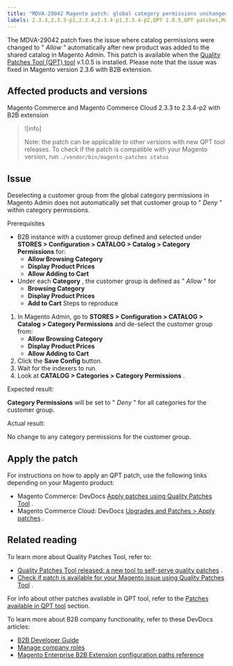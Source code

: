 ```yaml
---
title: "MDVA-29042 Magento patch: global category permissions unchanged"
labels: 2.3.3,2.3.3-p1,2.3.4,2.3.4-p1,2.3.4-p2,QPT 1.0.5,QPT patches,Magento Commerce,Magento Commerce Cloud,category,customer group,deselect,permissions,support tools
---
```


The MDVA-29042 patch fixes the issue where catalog permissions were changed to " *Allow* " automatically after new product was added to the shared catalog in Magento Admin. This patch is available when the [Quality Patches Tool (QPT) tool](https://support.magento.com/hc/en-us/articles/360047139492) v.1.0.5 is installed. Please note that the issue was fixed in Magento version 2.3.6 with B2B extension.

## Affected products and versions

Magento Commerce and Magento Commerce Cloud 2.3.3 to 2.3.4-p2 with B2B extension

>![info]
>
>Note: the patch can be applicable to other versions with new QPT tool releases. To check if the patch is compatible with your Magento version, run `./vendor/bin/magento-patches
    status`

## Issue

Deselecting a customer group from the global category permissions in Magento Admin does not automatically set that customer group to " *Deny* " within category permissions.

 <span class="wysiwyg-underline">Prerequisites</span>

* B2B instance with a customer group defined and selected under **STORES > Configuration > CATALOG > Catalog > Category Permissions** for:
    * **Allow Browsing Category**
    * **Display Product Prices**
    * **Allow Adding to Cart**
* Under each **Category** , the customer group is defined as " *Allow* " for
    * **Browsing Category**
    * **Display Product Prices**
    * **Add to Cart**
 <span class="wysiwyg-underline">Steps to reproduce</span>

1. In Magento Admin, go to **STORES > Configuration > CATALOG > Catalog > Category Permissions** and de-select the customer group from:
    * **Allow Browsing Category**
    * **Display Product Prices**
    * **Allow Adding to Cart**
1. Click the **Save Config** button.
1. Wait for the indexers to run.
1. Look at **CATALOG > Categories > Category Permissions** .

 <span class="wysiwyg-underline">Expected result:</span>

 **Category Permissions** will be set to " *Deny* " for all categories for the customer group.

 <span class="wysiwyg-underline">Actual result:</span>

No change to any category permissions for the customer group.

## Apply the patch

For instructions on how to apply an QPT patch, use the following links depending on your Magento product:

* Magento Commerce: DevDocs [Apply patches using Quality Patches Tool](https://devdocs.magento.com/guides/v2.4/comp-mgr/patching/mqp.html) .
* Magento Commerce Cloud: DevDocs [Upgrades and Patches > Apply patches](https://devdocs.magento.com/cloud/project/project-patch.html) .

## Related reading

To learn more about Quality Patches Tool, refer to:

* [Quality Patches Tool released: a new tool to self-serve quality patches](https://support.magento.com/hc/en-us/articles/360047139492) .
* [Check if patch is available for your Magento issue using Quality Patches Tool](https://support.magento.com/hc/en-us/articles/360047125252) .

For info about other patches available in QPT tool, refer to the [Patches available in QPT tool](https://support.magento.com/hc/en-us/sections/360010506631-Patches-available-in-QPT-tool-) section.

To learn more about B2B company functionality, refer to these DevDocs articles:

* [B2B Developer Guide](https://devdocs.magento.com/guides/v2.4/b2b/bk-b2b.html)
* [Manage company roles](https://devdocs.magento.com/guides/v2.4/b2b/roles.html)
* [Magento Enterprise B2B Extension configuration paths reference](https://devdocs.magento.com/guides/v2.4/config-guide/prod/config-reference-b2b.html)
